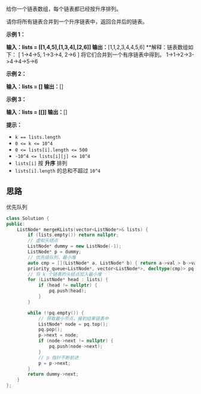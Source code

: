 给你一个链表数组，每个链表都已经按升序排列。

请你将所有链表合并到一个升序链表中，返回合并后的链表。

**示例 1：**

**输入：lists = [[1,4,5],[1,3,4],[2,6]]
输出：**[1,1,2,3,4,4,5,6]
**解释：链表数组如下：
[
  1->4->5,
  1->3->4,
  2->6
]
将它们合并到一个有序链表中得到。
1->1->2->3->4->4->5->6

**示例 2：**

**输入：lists = []
输出：**[]

**示例 3：**

**输入：lists = [[]]
输出：**[]

**提示：**
- `k == lists.length`
- `0 <= k <= 10^4`
- `0 <= lists[i].length <= 500`
- `-10^4 <= lists[i][j] <= 10^4`
- `lists[i]` 按 **升序** 排列
- `lists[i].length` 的总和不超过 `10^4`


## 思路
优先队列
```c++
class Solution {
public:
    ListNode* mergeKLists(vector<ListNode*>& lists) {
        if (lists.empty()) return nullptr;
        // 虚拟头结点
        ListNode* dummy = new ListNode(-1);
        ListNode* p = dummy;
        // 优先级队列，最小堆
        auto cmp = [](ListNode* a, ListNode* b) { return a->val > b->val; };
        priority_queue<ListNode*, vector<ListNode*>, decltype(cmp)> pq(cmp);
        // 将 k 个链表的头结点加入最小堆
        for (ListNode* head : lists) {
            if (head != nullptr) {
                pq.push(head);
            }
        }

        while (!pq.empty()) {
            // 获取最小节点，接到结果链表中
            ListNode* node = pq.top();
            pq.pop();
            p->next = node;
            if (node->next != nullptr) {
                pq.push(node->next);
            }
            // p 指针不断前进
            p = p->next;
        }
        return dummy->next;
    }
};
```